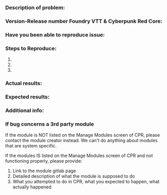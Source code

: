 ### Description of problem:

### Version-Release number Foundry VTT & Cyberpunk Red Core:

### Have you been able to reproduce issue:

### Steps to Reproduce:
1.
2.
3.

### Actual results:

### Expected results:

### Additional info:

### If bug concerns a 3rd party module
If the module is NOT listed on the Manage Modules screen of CPR, please contact the module
creator instead.  We can't do anything about modules that are system specific.

If the modules IS listed on the Manage Modules screen of CPR and not functioning properly, please provide:

1. Link to the module gitlab page
2. Detailed description of what the module is supposed to do
3. What you attempted to do in CPR, what you expected to happen, what actually happened
